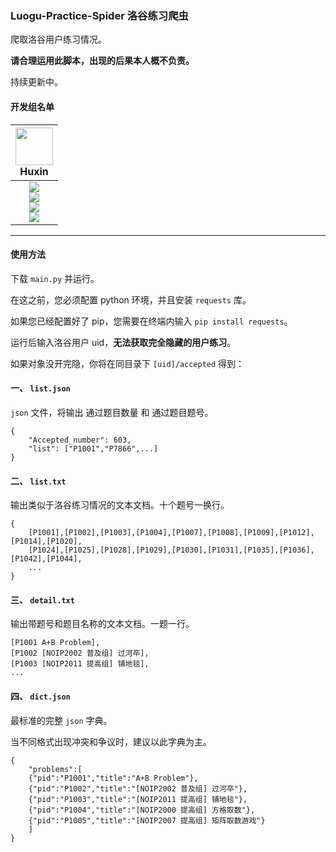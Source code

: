 ### Luogu-Practice-Spider 洛谷练习爬虫

爬取洛谷用户练习情况。

**请合理运用此脚本，出现的后果本人概不负责。**

持续更新中。

#### 开发组名单

| <img src="https://avatars.githubusercontent.com/u/70331183?v=4" width="60px"></br> Huxin
| :---: |
| ![](https://shields.io/badge/admin-red?logo=microsoftteams&style=for-the-badge) <br> ![](https://shields.io/badge/Coding-green?logo=visual-studio-code&style=for-the-badge)<br> ![](https://shields.io/badge/BugTester-yellow?logo=open-bug-bounty&style=for-the-badge) <br> ![](https://shields.io/badge/Issues%20Manager-green?logo=visual-studio-code&style=for-the-badge)|
---

#### 使用方法

下载 `main.py` 并运行。

在这之前，您必须配置 python 环境，并且安装 `requests` 库。

如果您已经配置好了 pip，您需要在终端内输入 `pip install requests`。


运行后输入洛谷用户 uid，**无法获取完全隐藏的用户练习**。

如果对象没开完隐，你将在同目录下 `[uid]/accepted` 得到：


#### 一、 `list.json`

`json` 文件，将输出 通过题目数量 和 通过题目题号。

```
{
    "Accepted_number": 603,
    "list": ["P1001","P7866",...]
}
```

#### 二、 `list.txt`

输出类似于洛谷练习情况的文本文档。十个题号一换行。

```
{
    [P1001],[P1002],[P1003],[P1004],[P1007],[P1008],[P1009],[P1012],[P1014],[P1020],
    [P1024],[P1025],[P1028],[P1029],[P1030],[P1031],[P1035],[P1036],[P1042],[P1044],
    ...
}
```

#### 三、 `detail.txt`

输出带题号和题目名称的文本文档。一题一行。

```
[P1001 A+B Problem],
[P1002 [NOIP2002 普及组] 过河卒],
[P1003 [NOIP2011 提高组] 铺地毯],
...
```

#### 四、 `dict.json`

最标准的完整 `json` 字典。

当不同格式出现冲突和争议时，建议以此字典为主。

```
{
    "problems":[
    {"pid":"P1001","title":"A+B Problem"},
    {"pid":"P1002","title":"[NOIP2002 普及组] 过河卒"},
    {"pid":"P1003","title":"[NOIP2011 提高组] 铺地毯"},
    {"pid":"P1004","title":"[NOIP2000 提高组] 方格取数"},
    {"pid":"P1005","title":"[NOIP2007 提高组] 矩阵取数游戏"}
    ]
}
```
